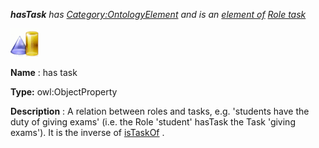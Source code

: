 ___hasTask__ 
 has
 [Category:OntologyElement](../../Category/OntologyElement "Category:OntologyElement") 
 and is an
 [element of](../../Property/ElementOf "Property:ElementOf") 
[Role task](../../Submissions/Role_task "Submissions:Role task")_




  





[![ObjectProperty](../images/thumb/c/c3/ObjectProperty.gif/45px-ObjectProperty.gif)](../../Image/ObjectProperty.gif "ObjectProperty")


__Name__ 
 : has task
 



__Type:__ 
 owl:ObjectProperty
 



__Description__ 
 : A relation between roles and tasks, e.g. 'students have the duty of giving exams' (i.e. the Role 'student' hasTask the Task 'giving exams'). It is the inverse of
 [isTaskOf](../../Submissions/Role_task/isTaskOf "Submissions:Role task/isTaskOf") 
 .